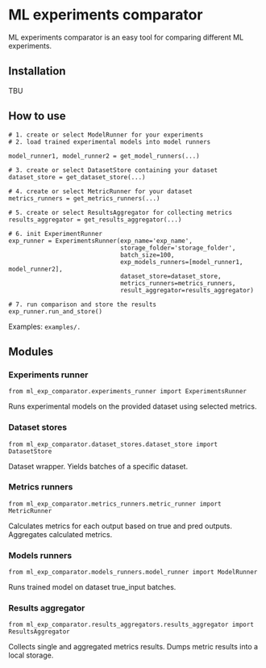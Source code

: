 # ML experiments comparator

ML experiments comparator is an easy tool for comparing different ML experiments.

## Installation

TBU

## How to use

```
# 1. create or select ModelRunner for your experiments
# 2. load trained experimental models into model runners 

model_runner1, model_runner2 = get_model_runners(...)

# 3. create or select DatasetStore containing your dataset
dataset_store = get_dataset_store(...)

# 4. create or select MetricRunner for your dataset
metrics_runners = get_metrics_runners(...)

# 5. create or select ResultsAggregator for collecting metrics
results_aggregator = get_results_aggregator(...)

# 6. init ExperimentRunner
exp_runner = ExperimentsRunner(exp_name='exp_name', 
                               storage_folder='storage_folder', 
                               batch_size=100,
                               exp_models_runners=[model_runner1, model_runner2],
                               dataset_store=dataset_store,
                               metrics_runners=metrics_runners,
                               result_aggregator=results_aggregator)

# 7. run comparison and store the results 
exp_runner.run_and_store()
```
Examples: `examples/.`

## Modules

### Experiments runner 

`from ml_exp_comparator.experiments_runner import ExperimentsRunner`

Runs experimental models on the provided dataset using selected metrics.

### Dataset stores

`from ml_exp_comparator.dataset_stores.dataset_store import DatasetStore`

Dataset wrapper. Yields batches of a specific dataset.

### Metrics runners

`from ml_exp_comparator.metrics_runners.metric_runner import MetricRunner`

Calculates metrics for each output based on true and pred outputs. Aggregates calculated metrics.

### Models runners

`from ml_exp_comparator.models_runners.model_runner import ModelRunner`

Runs trained model on dataset true_input batches.

### Results aggregator

`from ml_exp_comparator.results_aggregators.results_aggregator import ResultsAggregator`

Collects single and aggregated metrics results. Dumps metric results into a local storage.


